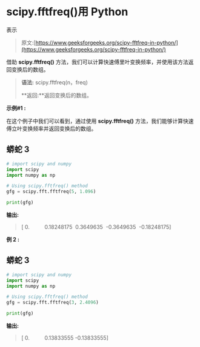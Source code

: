 # scipy.fftfreq()用 Python

表示

> 原文:[https://www.geeksforgeeks.org/scipy-fftfreq-in-python/](https://www.geeksforgeeks.org/scipy-fftfreq-in-python/)

借助 **scipy.fftfreq()** 方法，我们可以计算快速傅里叶变换频率，并使用该方法返回变换后的数组。

> **语法:** scipy.fftfreq(n，freq)
> 
> **返回:**返回变换后的数组。

**示例#1 :**

在这个例子中我们可以看到，通过使用 **scipy.fftfreq()** 方法，我们能够计算快速傅立叶变换频率并返回变换后的数组。

## 蟒蛇 3

```py
# import scipy and numpy
import scipy
import numpy as np

# Using scipy.fftfreq() method
gfg = scipy.fft.fftfreq(5, 1.096)

print(gfg)
```

**输出:**

> [ 0\.          0.18248175  0.3649635  -0.3649635  -0.18248175]

**例 2 :**

## 蟒蛇 3

```py
# import scipy and numpy
import scipy
import numpy as np

# Using scipy.fftfreq() method
gfg = scipy.fft.fftfreq(3, 2.4096)

print(gfg)
```

**输出:**

> [ 0\.          0.13833555 -0.13833555]